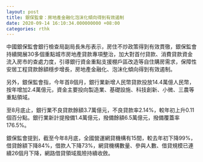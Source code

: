 ```yaml
---
layout: post
title: 銀保監會：房地產金融化泡沫化傾向得到有效遏制
date: 2020-09-14 16:10:34.000000000 +08:00
categories: rthk
---
```


中國銀保監會銀行檢查局副局長朱彤表示，房住不炒政策得到有效貫徹，銀保監會持續開展30多個重點城市房地產貸款專項整治，加大對首付貸款、消費貸款資金流入房市的查處力度，引導銀行資金重點支援棚戶區改造等自住購房需求，保障性安居工程貸款餘額穩步增長，房地產金融化、泡沫化傾向得到有效遏制。

另外，銀保監會指，今年首8個月，銀行業新增人民幣貸款投放14.4萬億人民幣，按年增加2.4萬億元，資金主要投向製造業、基礎設施、科技創新、小微、三農等重點領域。

至8月底止，銀行業不良貸款餘額3.7萬億元，不良貸款率2.14%，較年初上升0.11個百分點。銀行業新計提撥備1.4萬億元，撥備餘額6.5萬億元，撥備覆蓋率176.5%。

銀保監會提到，截至今年8月底，全國營運網貸機構有15間，較去年初下降99%，借貸餘額下降84%，借款人下降73%，網貸機構數量、參與人數、借貸規模已連續26個月下降，網路借貸領域風險持續收斂。
